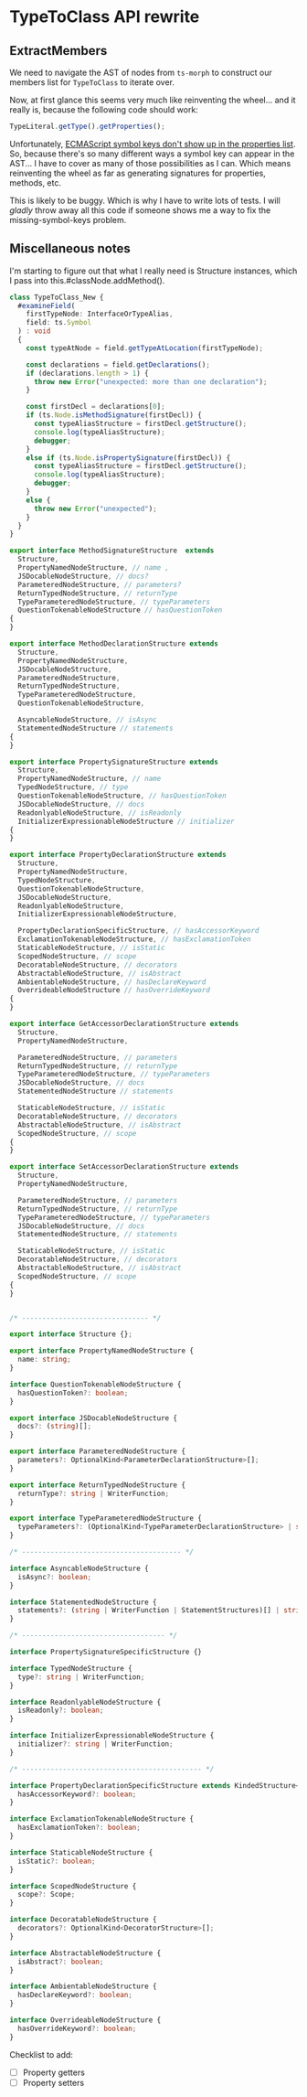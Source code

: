 # TypeToClass API rewrite

## ExtractMembers

We need to navigate the AST of nodes from `ts-morph` to construct our members list for `TypeToClass` to iterate over.

Now, at first glance this seems very much like reinventing the wheel... and it really is, because the following code should work:

```typescript
TypeLiteral.getType().getProperties();
```

Unfortunately, [ECMAScript symbol keys don't show up in the properties list](https://github.com/dsherret/ts-morph/issues/1365).  So, because there's so many different ways a symbol key can appear in the AST... I have to cover as many of those possibilities as I can.  Which means reinventing the wheel as far as
generating signatures for properties, methods, etc.

This is likely to be buggy.  Which is why I have to write lots of tests.  I will _gladly_ throw away all this code if someone shows me a way to fix the missing-symbol-keys problem.

## Miscellaneous notes

I'm starting to figure out that what I really need is Structure instances, which I pass into this.#classNode.addMethod().

``` typescript
class TypeToClass_New {
  #examineField(
    firstTypeNode: InterfaceOrTypeAlias,
    field: ts.Symbol
  ) : void
  {
    const typeAtNode = field.getTypeAtLocation(firstTypeNode);

    const declarations = field.getDeclarations();
    if (declarations.length > 1) {
      throw new Error("unexpected: more than one declaration");
    }

    const firstDecl = declarations[0];
    if (ts.Node.isMethodSignature(firstDecl)) {
      const typeAliasStructure = firstDecl.getStructure();
      console.log(typeAliasStructure);
      debugger;
    }
    else if (ts.Node.isPropertySignature(firstDecl)) {
      const typeAliasStructure = firstDecl.getStructure();
      console.log(typeAliasStructure);
      debugger;
    }
    else {
      throw new Error("unexpected");
    }
  }
}

export interface MethodSignatureStructure  extends
  Structure,
  PropertyNamedNodeStructure, // name ,
  JSDocableNodeStructure, // docs?
  ParameteredNodeStructure, // parameters?
  ReturnTypedNodeStructure, // returnType
  TypeParameteredNodeStructure, // typeParameters
  QuestionTokenableNodeStructure // hasQuestionToken
{
}

export interface MethodDeclarationStructure extends
  Structure,
  PropertyNamedNodeStructure,
  JSDocableNodeStructure,
  ParameteredNodeStructure,
  ReturnTypedNodeStructure,
  TypeParameteredNodeStructure,
  QuestionTokenableNodeStructure,

  AsyncableNodeStructure, // isAsync
  StatementedNodeStructure // statements
{
}

export interface PropertySignatureStructure extends
  Structure,
  PropertyNamedNodeStructure, // name
  TypedNodeStructure, // type
  QuestionTokenableNodeStructure, // hasQuestionToken
  JSDocableNodeStructure, // docs
  ReadonlyableNodeStructure, // isReadonly
  InitializerExpressionableNodeStructure // initializer
{
}

export interface PropertyDeclarationStructure extends
  Structure,
  PropertyNamedNodeStructure,
  TypedNodeStructure,
  QuestionTokenableNodeStructure,
  JSDocableNodeStructure,
  ReadonlyableNodeStructure,
  InitializerExpressionableNodeStructure,

  PropertyDeclarationSpecificStructure, // hasAccessorKeyword
  ExclamationTokenableNodeStructure, // hasExclamationToken
  StaticableNodeStructure, // isStatic
  ScopedNodeStructure, // scope
  DecoratableNodeStructure, // decorators
  AbstractableNodeStructure, // isAbstract
  AmbientableNodeStructure, // hasDeclareKeyword
  OverrideableNodeStructure // hasOverrideKeyword
{
}

export interface GetAccessorDeclarationStructure extends
  Structure,
  PropertyNamedNodeStructure,

  ParameteredNodeStructure, // parameters
  ReturnTypedNodeStructure, // returnType
  TypeParameteredNodeStructure, // typeParameters
  JSDocableNodeStructure, // docs
  StatementedNodeStructure // statements

  StaticableNodeStructure, // isStatic
  DecoratableNodeStructure, // decorators
  AbstractableNodeStructure, // isAbstract
  ScopedNodeStructure, // scope
{
}

export interface SetAccessorDeclarationStructure extends
  Structure,
  PropertyNamedNodeStructure,

  ParameteredNodeStructure, // parameters
  ReturnTypedNodeStructure, // returnType
  TypeParameteredNodeStructure, // typeParameters
  JSDocableNodeStructure, // docs
  StatementedNodeStructure, // statements

  StaticableNodeStructure, // isStatic
  DecoratableNodeStructure, // decorators
  AbstractableNodeStructure, // isAbstract
  ScopedNodeStructure, // scope
{
}


/* ------------------------------- */

export interface Structure {};

export interface PropertyNamedNodeStructure {
  name: string;
}

interface QuestionTokenableNodeStructure {
  hasQuestionToken?: boolean;
}

export interface JSDocableNodeStructure {
  docs?: (string)[];
}

export interface ParameteredNodeStructure {
  parameters?: OptionalKind<ParameterDeclarationStructure>[];
}

export interface ReturnTypedNodeStructure {
  returnType?: string | WriterFunction;
}

export interface TypeParameteredNodeStructure {
  typeParameters?: (OptionalKind<TypeParameterDeclarationStructure> | string)[];
}

/* --------------------------------------- */

interface AsyncableNodeStructure {
  isAsync?: boolean;
}

interface StatementedNodeStructure {
  statements?: (string | WriterFunction | StatementStructures)[] | string | WriterFunction;
}

/* ----------------------------------- */

interface PropertySignatureSpecificStructure {}

interface TypedNodeStructure {
  type?: string | WriterFunction;
}

interface ReadonlyableNodeStructure {
  isReadonly?: boolean;
}

interface InitializerExpressionableNodeStructure {
  initializer?: string | WriterFunction;
}

/* -------------------------------------------- */

interface PropertyDeclarationSpecificStructure extends KindedStructure<StructureKind.Property> {
  hasAccessorKeyword?: boolean;
}

interface ExclamationTokenableNodeStructure {
  hasExclamationToken?: boolean;
}

interface StaticableNodeStructure {
  isStatic?: boolean;
}

interface ScopedNodeStructure {
  scope?: Scope;
}

interface DecoratableNodeStructure {
  decorators?: OptionalKind<DecoratorStructure>[];
}

interface AbstractableNodeStructure {
  isAbstract?: boolean;
}

interface AmbientableNodeStructure {
  hasDeclareKeyword?: boolean;
}

interface OverrideableNodeStructure {
  hasOverrideKeyword?: boolean;
}
```

Checklist to add:

- [ ] Property getters
- [ ] Property setters
